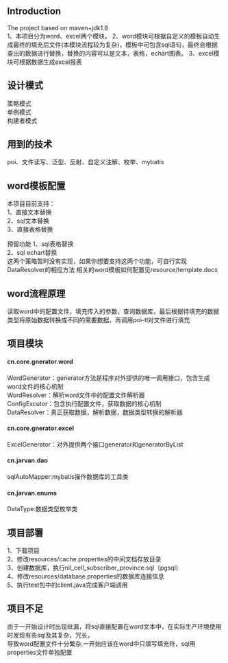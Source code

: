 ## Introduction
The project based on maven+jdk1.8 <br/>
1、本项目分为word、excel两个模块。
2、word模块可根据自定义的模板自动生成最终的填充后文件(本模块流程较为复杂)，模板中可包含sql语句，最终会根据查出的数据进行替换，替换的内容可以是文本，表格，echart图表。
3、excel模块可根据数据生成excel报表

## 设计模式
策略模式<br/>
单例模式<br/>
构建者模式<br/>

## 用到的技术
poi、文件读写、泛型、反射、自定义注解、枚举、mybatis<br/>

## word模板配置
本项目目前支持：<br/>
1、直接文本替换<br/>
2、sql文本替换<br/>
3、直接表格替换<br/>

预留功能
1、sql表格替换<br/>
2、sql echart替换<br/>
这两个策略暂时没有实现，如果你想要支持这两个功能，可自行实现DataResolver的相应方法
相关的word模板如何配置见resource/template.docx

## word流程原理
读取word中的配置文件，填充传入的参数，查询数据库，最后根据待填充的数据类型将原始数据转换成不同的需要数据，再调用poi-tl对文件进行填充<br/>
## 项目模块

#### cn.core.gnerator.word
WordGenerator：generator方法是程序对外提供的唯一调用接口，包含生成word文件的核心机制<br/>
WordResolver：解析word文件中的配置文件解析器<br/>
ConfigExcutor：包含执行配置文件，获取数据的核心机制<br/>
DataResolver：真正获取数据，解析数据，数据类型转换的解析器<br/>

#### cn.core.gnerator.excel
ExcelGenerator：对外提供两个接口generator和generatorByList<br/>

#### cn.jarvan.dao
sqlAutoMapper:mybatis操作数据库的工具类<br/>

#### cn.jarvan.enums
DataType:数据类型枚举类<br/>

## 项目部署
1、下载项目<br/>
2、修改resources/cache.properties的中间文档存放目录<br/>
3、创建数据库，执行nil_cell_subscriber_province.sql（pgsql）<br/>
4、修改resources/database.properties的数据库连接信息<br/>
5、执行test包中的client.java完成客户端调用

## 项目不足
由于一开始设计时出现纰漏，将sql直接配置在word文本中，在实际生产环境使用时发现有些sql及其复杂，冗长，<br/>
导致word配置文件十分繁杂.一开始应该在word中只填写填充符，sql用properties文件单独配置
